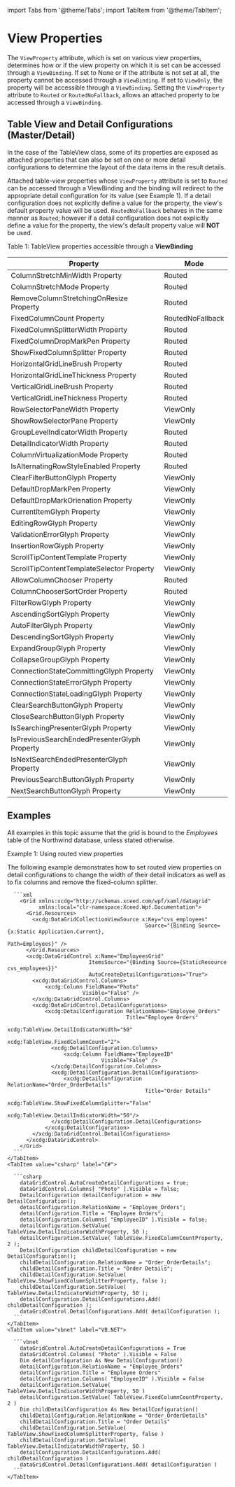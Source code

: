 import Tabs from '@theme/Tabs';
import TabItem from '@theme/TabItem';

# View Properties

The `ViewProperty` attribute, which is set on various view properties, determines how or if the view property on which it is set can be accessed through a `ViewBinding`. If set to None or if the attribute is not set at all, the property cannot be accessed through a `ViewBinding`. If set to `ViewOnly`, the property will be accessible through a `ViewBinding`. Setting the `ViewProperty` attribute to `Routed` or `RoutedNoFallback`, allows an attached property to be accessed through a `ViewBinding`.

## Table View and Detail Configurations (Master/Detail)
In the case of the TableView class, some of its properties are exposed as attached properties that can also be set on one or more detail configurations to determine the layout of the data items in the result details.  

Attached table-view properties whose `ViewProperty` attribute is set to `Routed` can be accessed through a ViewBinding and the binding will redirect to the appropriate detail configuration for its value (see Example 1). If a detail configuration does not explicitly define a value for the property, the view's default property value will be used. `RoutedNoFallback` behaves in the same manner as `Routed`; however if a detail configuration does not explicitly define a value for the property, the view's default property value will **NOT** be used.

Table 1: TableView properties accessible through a **ViewBinding**

|Property|	Mode|
|--------|------|
|ColumnStretchMinWidth Property	|Routed|
|ColumnStretchMode Property	|Routed|
|RemoveColumnStretchingOnResize Property	|Routed|
|FixedColumnCount Property	|RoutedNoFallback|
|FixedColumnSplitterWidth Property	|Routed|
|FixedColumnDropMarkPen Property	|Routed|
|ShowFixedColumnSplitter Property	|Routed|
|HorizontalGridLineBrush Property	|Routed|
|HorizontalGridLineThickness Property	|Routed|
|VerticalGridLineBrush Property	|Routed|
|VerticalGridLineThickness Property	|Routed|
|RowSelectorPaneWidth Property	|ViewOnly|
|ShowRowSelectorPane Property	|ViewOnly|
|GroupLevelIndicatorWidth Property	|Routed|
|DetailIndicatorWidth Property	|Routed|
|ColumnVirtualizationMode Property	|Routed|
|IsAlternatingRowStyleEnabled Property	|Routed|
|ClearFilterButtonGlyph Property|	ViewOnly|
|DefaultDropMarkPen Property	|ViewOnly|
|DefaultDropMarkOrienation Property	|ViewOnly|
|CurrentItemGlyph Property	|ViewOnly|
|EditingRowGlyph Property	|ViewOnly|
|ValidationErrorGlyph Property	|ViewOnly|
|InsertionRowGlyph Property	|ViewOnly|
|ScrollTipContentTemplate Property	|ViewOnly|
|ScrollTipContentTemplateSelector Property	|ViewOnly|
|AllowColumnChooser Property	|Routed|
|ColumnChooserSortOrder Property	|Routed|
|FilterRowGlyph Property	|ViewOnly|
|AscendingSortGlyph Property	|ViewOnly|
|AutoFilterGlyph Property	|ViewOnly|
|DescendingSortGlyph Property	|ViewOnly|
|ExpandGroupGlyph Property	|ViewOnly|
|CollapseGroupGlyph Property	|ViewOnly|
|ConnectionStateCommittingGlyph Property	|ViewOnly|
|ConnectionStateErrorGlyph Property	|ViewOnly|
|ConnectionStateLoadingGlyph Property	|ViewOnly|
|ClearSearchButtonGlyph Property	|ViewOnly|
|CloseSearchButtonGlyph Property	|ViewOnly|
|IsSearchingPresenterGlyph Property	|ViewOnly|
| IsPreviousSearchEndedPresenterGlyph Property	|ViewOnly|
|IsNextSearchEndedPresenterGlyph Property	|ViewOnly|
|PreviousSearchButtonGlyph Property	|ViewOnly|
|NextSearchButtonGlyph Property	|ViewOnly|

## Examples
All examples in this topic assume that the grid is bound to the *Employees* table of the Northwind database, unless stated otherwise.

Example 1: Using routed view properties

The following example demonstrates how to set routed view properties on detail configurations to change the width of their detail indicators as well as to fix columns and remove the fixed-column splitter.

<Tabs>
    <TabItem value="xaml" label="XAML" default>

      ```xml
        <Grid xmlns:xcdg="http://schemas.xceed.com/wpf/xaml/datagrid"
              xmlns:local="clr-namespace:Xceed.Wpf.Documentation">
          <Grid.Resources>
            <xcdg:DataGridCollectionViewSource x:Key="cvs_employees"
                                                Source="{Binding Source={x:Static Application.Current},
                                                            Path=Employees}" />
          </Grid.Resources>
          <xcdg:DataGridControl x:Name="EmployeesGrid"
                              ItemsSource="{Binding Source={StaticResource cvs_employees}}"
                              AutoCreateDetailConfigurations="True">
            <xcdg:DataGridControl.Columns>
                <xcdg:Column FieldName="Photo"
                            Visible="False" />
            </xcdg:DataGridControl.Columns>
            <xcdg:DataGridControl.DetailConfigurations>
                <xcdg:DetailConfiguration RelationName="Employee_Orders"
                                          Title="Employee Orders"
                                          xcdg:TableView.DetailIndicatorWidth="50"
                                          xcdg:TableView.FixedColumnCount="2">
                  <xcdg:DetailConfiguration.Columns>
                      <xcdg:Column FieldName="EmployeeID"
                                  Visible="False" />
                  </xcdg:DetailConfiguration.Columns>
                  <xcdg:DetailConfiguration.DetailConfigurations>
                      <xcdg:DetailConfiguration RelationName="Order_OrderDetails"
                                                Title="Order Details"
                                                xcdg:TableView.ShowFixedColumnSplitter="False"
                                                xcdg:TableView.DetailIndicatorWidth="50"/>
                  </xcdg:DetailConfiguration.DetailConfigurations>
                </xcdg:DetailConfiguration>
            </xcdg:DataGridControl.DetailConfigurations>
          </xcdg:DataGridControl>
        </Grid>
      ```
    </TabItem>
    <TabItem value="csharp" label="C#">

      ```csharp
        dataGridControl.AutoCreateDetailConfigurations = true;
        dataGridControl.Columns[ "Photo" ].Visible = false;
        DetailConfiguration detailConfiguration = new DetailConfiguration();
        detailConfiguration.RelationName = "Employee_Orders";
        detailConfiguration.Title = "Employee Orders";
        detailConfiguration.Columns[ "EmployeeID" ].Visible = false;
        detailConfiguration.SetValue( TableView.DetailIndicatorWidthProperty, 50 );
        detailConfiguration.SetValue( TableView.FixedColumnCountProperty, 2 );
        DetailConfiguration childDetailConfiguration = new DetailConfiguration();
        childDetailConfiguration.RelationName = "Order_OrderDetails";
        childDetailConfiguration.Title = "Order Details";
        childDetailConfiguration.SetValue( TableView.ShowFixedColumnSplitterProperty, false );
        childDetailConfiguration.SetValue( TableView.DetailIndicatorWidthProperty, 50 );
        detailConfiguration.DetailConfigurations.Add( childDetailConfiguration );
        dataGridControl.DetailConfigurations.Add( detailConfiguration );
      ```
    </TabItem>
    <TabItem value="vbnet" label="VB.NET">

      ```vbnet
        dataGridControl.AutoCreateDetailConfigurations = True
        dataGridControl.Columns( "Photo" ).Visible = False
        Dim detailConfiguration As New DetailConfiguration()
        detailConfiguration.RelationName = "Employee_Orders"
        detailConfiguration.Title = "Employee Orders"
        detailConfiguration.Columns( "EmployeeID" ).Visible = False
        detailConfiguration.SetValue( TableView.DetailIndicatorWidthProperty, 50 )
        detailConfiguration.SetValue( TableView.FixedColumnCountProperty, 2 )
        Dim childDetailConfiguration As New DetailConfiguration()
        childDetailConfiguration.RelationName = "Order_OrderDetails"
        childDetailConfiguration.Title = "Order Details"
        childDetailConfiguration.SetValue( TableView.ShowFixedColumnSplitterProperty, false )
        childDetailConfiguration.SetValue( TableView.DetailIndicatorWidthProperty, 50 )
        detailConfiguration.DetailConfigurations.Add( childDetailConfiguration )
        dataGridControl.DetailConfigurations.Add( detailConfiguration )
      ```
    </TabItem>    
  </Tabs>